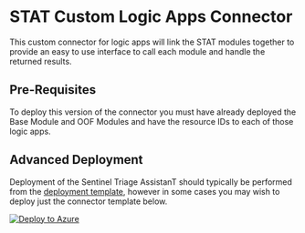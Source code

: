 # STAT Custom Logic Apps Connector

This custom connector for logic apps will link the STAT modules together to provide an easy to use interface to call each module and handle the returned results.

## Pre-Requisites

To deploy this version of the connector you must have already deployed the Base Module and OOF Modules and have the resource IDs to each of those logic apps.

## Advanced Deployment

Deployment of the Sentinel Triage AssistanT should typically be performed from the [deployment template](/Deploy/readme.md), however in some cases you may wish to deploy just the connector template below.

[![Deploy to Azure](https://aka.ms/deploytoazurebutton)](https://portal.azure.com/#create/Microsoft.Template/uri/https%3A%2F%2Fraw.githubusercontent.com%2Fbriandelmsft%2FSentinelAutomationModules%2Fstatconnector%2FConnector%2Fazuredeploy.json)